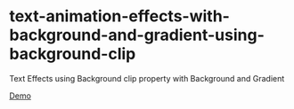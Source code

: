 # text-animation-effects-with-background-and-gradient-using-background-clip
Text Effects using Background clip property with Background and Gradient

<a href="https://designdrastic.com/post/demo/text-animation-effects-with-background-and-gradient-using-background-clip">Demo</a>
